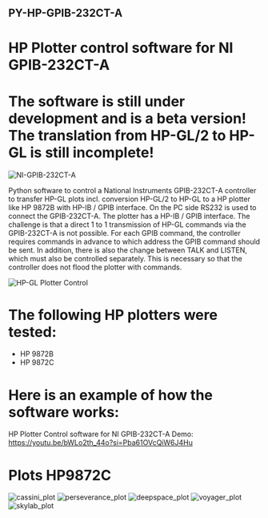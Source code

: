 ## PY-HP-GPIB-232CT-A
# HP Plotter control software for NI GPIB-232CT-A 

# The software is still under development and is a beta version! The translation from HP-GL/2 to HP-GL is still incomplete!

![NI-GPIB-232CT-A](https://github.com/user-attachments/assets/75a0002e-42bc-412a-82a2-8ed0126918e5)

Python software to control a National Instruments GPIB-232CT-A controller to transfer HP-GL plots incl. conversion HP-GL/2 to HP-GL to a HP plotter like HP 9872B with HP-IB / GPIB interface. On the PC side RS232 is used to connect the GPIB-232CT-A. The plotter has a HP-IB / GPIB interface. The challenge is that a direct 1 to 1 transmission of HP-GL commands via the GPIB-232CT-A is not possible. For each GPIB command, the controller requires commands in advance to which address the GPIB command should be sent. In addition, there is also the change between TALK and LISTEN, which must also be controlled separately. This is necessary so that the controller does not flood the plotter with commands. 

![HP-GL Plotter Control](https://github.com/user-attachments/assets/0848364b-87ea-4647-bc60-b15ae2334101)

# The following HP plotters were tested:

- HP 9872B
- HP 9872C

# Here is an example of how the software works:

HP Plotter Control software for NI GPIB-232CT-A Demo: https://youtu.be/bWLo2th_44o?si=Pba61OVcQiW6J4Hu

# Plots HP9872C

![cassini_plot](https://github.com/user-attachments/assets/ac681042-6432-4ee7-8738-dcf48fa3b8af)
![perseverance_plot](https://github.com/user-attachments/assets/e32b1b0b-51c4-492f-a998-b91bbef874a4)
![deepspace_plot](https://github.com/user-attachments/assets/2645849c-a006-4be4-aba1-4bd0d0e28021)
![voyager_plot](https://github.com/user-attachments/assets/cdc59640-01db-4606-82f9-7aa40cf14b3d)
![skylab_plot](https://github.com/user-attachments/assets/884368df-3aba-4352-97c3-04de5910c3d5)
